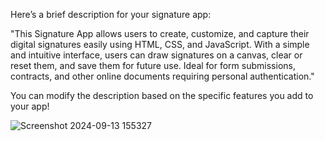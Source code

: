 Here’s a brief description for your signature app:

"This Signature App allows users to create, customize, and capture their digital signatures easily using HTML, CSS, and JavaScript. With a simple and intuitive interface, users can draw signatures on a canvas, clear or reset them, and save them for future use. Ideal for form submissions, contracts, and other online documents requiring personal authentication."

You can modify the description based on the specific features you add to your app!

![Screenshot 2024-09-13 155327](https://github.com/user-attachments/assets/4bfdb253-7225-4354-b373-9a1ccc381337)
